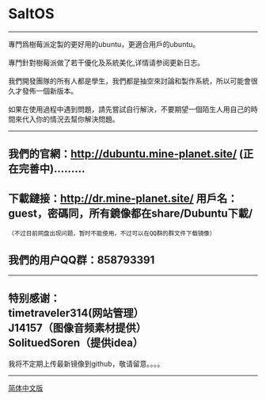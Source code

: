 # SaltOS
---
專門爲樹莓派定製的更好用的ubuntu，更適合用戶的ubuntu。<br>
<br>
專門針對樹莓派做了若干優化及系統美化,详情请参阅更新日志。<br>
<br>
我們開發團隊的所有人都是學生，我們都是抽空來討論和製作系統，所以可能會很久才發佈一個新版本。<br>
<br>
如果在使用過程中遇到問題，請先嘗試自行解決，不要期望一個陌生人用自己的時間來代入你的情況去幫你解決問題。<br>

---
## 我們的官網：http://dubuntu.mine-planet.site/ (正在完善中).........<br>
## 下載鏈接：http://dr.mine-planet.site/ 用戶名：guest，密碼同，所有鏡像都在share/Dubuntu下載/<br>
    （不过目前网盘出现问题，暂时不能使用，不过可以在QQ群的群文件下载镜像）
## 我們的用户QQ群：858793391

---
特别感谢：<br>
timetraveler314(网站管理）<br>
J14157（图像音频素材提供）<br>
SolituedSoren（提供idea）<br>
---
我将不定期上传最新镜像到github，敬请留意。。。。<br>

----
[简体中文版](https://github.com/Doesnt0/Dubuntu-project/blob/master/README%EF%BC%88Simplified%20Chinese%EF%BC%89.md)<br>

